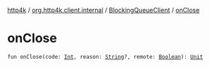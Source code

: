 [http4k](../../index.md) / [org.http4k.client.internal](../index.md) / [BlockingQueueClient](index.md) / [onClose](./on-close.md)

# onClose

`fun onClose(code: `[`Int`](https://kotlinlang.org/api/latest/jvm/stdlib/kotlin/-int/index.html)`, reason: `[`String`](https://kotlinlang.org/api/latest/jvm/stdlib/kotlin/-string/index.html)`?, remote: `[`Boolean`](https://kotlinlang.org/api/latest/jvm/stdlib/kotlin/-boolean/index.html)`): `[`Unit`](https://kotlinlang.org/api/latest/jvm/stdlib/kotlin/-unit/index.html)